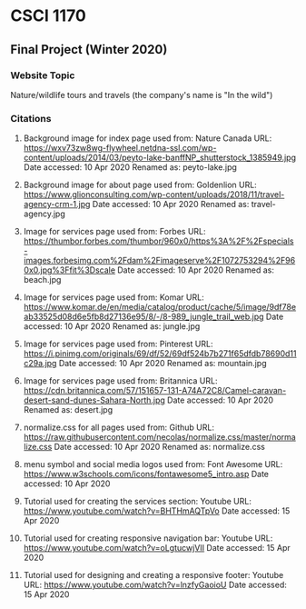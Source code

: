 # CSCI 1170
## Final Project (Winter 2020)

### Website Topic

Nature/wildlife tours and travels (the company's name is "In the wild")

### Citations
1. Background image for index page used from:
Nature Canada
URL: https://wxv73zw8wg-flywheel.netdna-ssl.com/wp-content/uploads/2014/03/peyto-lake-banffNP_shutterstock_1385949.jpg
Date accessed: 10 Apr 2020
Renamed as: peyto-lake.jpg

2. Background image for about page used from:
Goldenlion
URL: https://www.glionconsulting.com/wp-content/uploads/2018/11/travel-agency-crm-1.jpg
Date accessed: 10 Apr 2020
Renamed as: travel-agency.jpg

3. Image for services page used from:
Forbes
URL: https://thumbor.forbes.com/thumbor/960x0/https%3A%2F%2Fspecials-images.forbesimg.com%2Fdam%2Fimageserve%2F1072753294%2F960x0.jpg%3Ffit%3Dscale
Date accessed: 10 Apr 2020
Renamed as: beach.jpg

4. Image for services page used from:
Komar
URL: https://www.komar.de/en/media/catalog/product/cache/5/image/9df78eab33525d08d6e5fb8d27136e95/8/-/8-989_jungle_trail_web.jpg
Date accessed: 10 Apr 2020
Renamed as: jungle.jpg

5. Image for services page used from:
Pinterest
URL: https://i.pinimg.com/originals/69/df/52/69df524b7b271f65dfdb78690d11c29a.jpg
Date accessed: 10 Apr 2020
Renamed as: mountain.jpg

6. Image for services page used from:
Britannica
URL: https://cdn.britannica.com/57/151657-131-A74A72C8/Camel-caravan-desert-sand-dunes-Sahara-North.jpg
Date accessed: 10 Apr 2020
Renamed as: desert.jpg

7. normalize.css for all pages used from:
Github
URL: https://raw.githubusercontent.com/necolas/normalize.css/master/normalize.css
Date accessed: 10 Apr 2020
Renamed as: normalize.css

8. menu symbol and social media logos used from:
Font Awesome
URL: https://www.w3schools.com/icons/fontawesome5_intro.asp
Date accessed: 10 Apr 2020

9. Tutorial used for creating the services section:
Youtube
URL: https://www.youtube.com/watch?v=BHTHmAQTpVo
Date accessed: 15 Apr 2020

10. Tutorial used for creating responsive navigation bar:
Youtube
URL: https://www.youtube.com/watch?v=oLgtucwjVII
Date accessed: 15 Apr 2020

11. Tutorial used for designing and creating a responsive footer:
Youtube
URL: https://www.youtube.com/watch?v=lnzfyGaoioU
Date accessed: 15 Apr 2020

